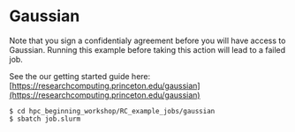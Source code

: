 # Gaussian

Note that you sign a confidentialy agreement before you will have access to Gaussian. Running this example before taking this action will lead to a failed job.

See the our getting started guide here: [https://researchcomputing.princeton.edu/gaussian](https://researchcomputing.princeton.edu/gaussian)

```
$ cd hpc_beginning_workshop/RC_example_jobs/gaussian
$ sbatch job.slurm
```
